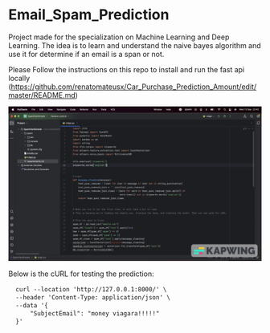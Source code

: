# Email_Spam_Prediction
Project made for the specialization on Machine Learning and Deep Learning. The idea is to learn and understand the naive bayes algorithm and use it for determine if an email is a span or not.

Please Follow the instructions on this repo to install and run the fast api locally (https://github.com/renatomateusx/Car_Purchase_Prediction_Amount/edit/master/README.md)

![Screenshot](Preview.gif)

Below is the cURL for testing the prediction:

```
  curl --location 'http://127.0.0.1:8000/' \
  --header 'Content-Type: application/json' \
  --data '{ 
      "SubjectEmail": "money viagara!!!!!"
  }'
  ```
